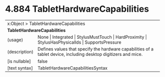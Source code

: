 <html dir="LTR" xmlns:mshelp="http://msdn.microsoft.com/mshelp" xmlns:ddue="http://ddue.schemas.microsoft.com/authoring/2003/5" xmlns:xlink="http://www.w3.org/1999/xlink" xmlns:tool="http://www.microsoft.com/tooltip">

<body>
 <input type="hidden" id="userDataCache" class="userDataStyle">
 <input type="hidden" id="hiddenScrollOffset">
 <img id="dropDownImage" style="display:none; height:0; width:0;" src="../local/drpdown.gif">
 <img id="dropDownHoverImage" style="display:none; height:0; width:0;" src="../local/drpdown_orange.gif">
 <img id="collapseImage" style="display:none; height:0; width:0;" src="../local/collapse.gif">
 <img id="expandImage" style="display:none; height:0; width:0;" src="../local/exp.gif">
 <img id="collapseAllImage" style="display:none; height:0; width:0;" src="../local/collall.gif">
 <img id="expandAllImage" style="display:none; height:0; width:0;" src="../local/expall.gif">
 <img id="copyImage" style="display:none; height:0; width:0;" src="../local/copycode.gif">
 <img id="copyHoverImage" style="display:none; height:0; width:0;" src="../local/copycodeHighlight.gif">
 <div id="header"><h1 class="heading">4.884 TabletHardwareCapabilities</h1></div>

 <div id="mainSection">
 <div id="mainBody">
 <div id="allHistory" class="saveHistory" onsave="saveAll()" onload="loadAll()"></div>
 <p xmlns:wsd="http://wsdev.schemas.microsoft.com/authoring/2008/2" xmlns:msxsl="urn:schemas-microsoft-com:xslt" xmlns:script="urn:script" xmlns:build="urn:build">
 </p>
 <div id="sectionSection0" class="section" name="collapseableSection">
 <content xmlns="http://ddue.schemas.microsoft.com/authoring/2003/5" xmlns:wsd="http://wsdev.schemas.microsoft.com/authoring/2008/2" xmlns:msxsl="urn:schemas-microsoft-com:xslt" xmlns:script="urn:script" xmlns:build="urn:build">
 </content>
 </div>
 <div id="sectionSection1" class="section" name="collapseableSection">
 <content xmlns="http://ddue.schemas.microsoft.com/authoring/2003/5" xmlns:wsd="http://wsdev.schemas.microsoft.com/authoring/2008/2" xmlns:msxsl="urn:schemas-microsoft-com:xslt" xmlns:script="urn:script" xmlns:build="urn:build">
 <table class="ProtocolAuthoredTable" xmlns="">
 <tr><td colspan="2">
<mshelp:link keywords="c0d383e4-fcdb-4546-a06b-81c262fe2a5e" tabindex="0">x:Object</mshelp:link> &gt; <mshelp:link keywords="7f7d49c0-5864-4b8f-a261-8dbaa6292d4a" tabindex="0">TabletHardwareCapabilities</mshelp:link> </td>
 </tr>
 <tr><td colspan="2">
 <b>TabletHardwareCapabilities</b> </td>
 </tr>
 <tr><td><div class="indent0">(usage)</div></td>
 <td><mshelp:link keywords="d53d6b9c-9fa4-43ca-a365-46bb2304e64b" tabindex="0">None</mshelp:link> | <mshelp:link keywords="d53d6b9c-9fa4-43ca-a365-46bb2304e64b" tabindex="0">Integrated</mshelp:link> | <mshelp:link keywords="d53d6b9c-9fa4-43ca-a365-46bb2304e64b" tabindex="0">StylusMustTouch</mshelp:link> | <mshelp:link keywords="d53d6b9c-9fa4-43ca-a365-46bb2304e64b" tabindex="0">HardProximity</mshelp:link> | <mshelp:link keywords="d53d6b9c-9fa4-43ca-a365-46bb2304e64b" tabindex="0">StylusHasPhysicalIds</mshelp:link> | <mshelp:link keywords="d53d6b9c-9fa4-43ca-a365-46bb2304e64b" tabindex="0">SupportsPressure</mshelp:link></td>
 </tr>
 <tr><td><div class="indent0">(description)</div></td>
 <td>Defines values that specify the hardware capabilities of a tablet device, including desktop digitizers and mice.</td>
 </tr>
 <tr><td><div class="indent0">[is nullable]</div></td>
 <td>false</td>
 </tr>
 <tr><td><div class="indent0">[text syntax]</div></td>
 <td><mshelp:link keywords="d53d6b9c-9fa4-43ca-a365-46bb2304e64b" tabindex="0">TabletHardwareCapabilitiesSyntax</mshelp:link></td>
 </tr>
</table>
 </content>
 </div>
 <!--[if gte IE 5]>
 <tool:tip element="languageFilterToolTip" avoidmouse="false"/>
 <![endif]-->
 </div>
 <a name="feedback"></a><span></span>
 </div>
</body></html>
